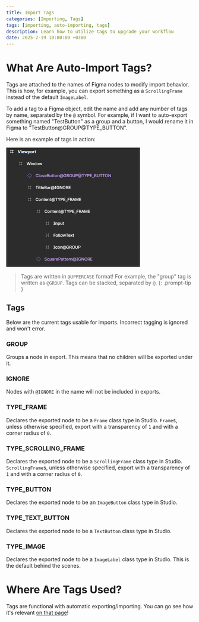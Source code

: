 ```yaml
---
title: Import Tags
categories: [Importing, Tags]
tags: [importing, auto-importing, tags]
description: Learn how to utilize tags to upgrade your workflow
date: 2025-2-19 10:00:00 +0300
---
```


# What Are Auto-Import Tags?
Tags are attached to the names of Figma nodes to modify import behavior. This is how, for example, you can export something as a `ScrollingFrame` instead of the default `ImageLabel`.

To add a tag to a Figma object, edit the name and add any number of tags by name, separated by the `@` symbol. For example, if I want to auto-export something named "TestButton" as a group and a button, I would rename it in Figma to "TestButton@GROUP@TYPE_BUTTON".

Here is an example of tags in action:

![image](/assets/docs/importtags/tagsExample.png)

<!-- markdownlint-capture -->
<!-- markdownlint-disable -->
> Tags are written in `@UPPERCASE` format! For example, the "group" tag is written as `@GROUP`. Tags can be stacked, separated by `@`.
{: .prompt-tip }
<!-- markdownlint-restore -->

## Tags
Below are the current tags usable for imports. Incorrect tagging is ignored and won't error.

### GROUP
Groups a node in export. This means that no children will be exported under it.

### IGNORE
Nodes with `@IGNORE` in the name will not be included in exports.

### TYPE_FRAME
Declares the exported node to be a `Frame` class type in Studio. `Frame`s, unless otherwise specified, export with a transparency of `1` and with a corner radius of `0`.

### TYPE_SCROLLING_FRAME
Declares the exported node to be a `ScrollingFrame` class type in Studio. `ScrollingFrame`s, unless otherwise specified, export with a transparency of `1` and with a corner radius of `0`.

### TYPE_BUTTON
Declares the exported node to be an `ImageButton` class type in Studio.

### TYPE_TEXT_BUTTON
Declares the exported node to be a `TextButton` class type in Studio.

### TYPE_IMAGE
Declares the exported node to be a `ImageLabel` class type in Studio. This is the default behind the scenes.

# Where Are Tags Used?
Tags are functional with automatic exporting/importing. You can go see how it's relevant [on that page](../automaticimporting)!